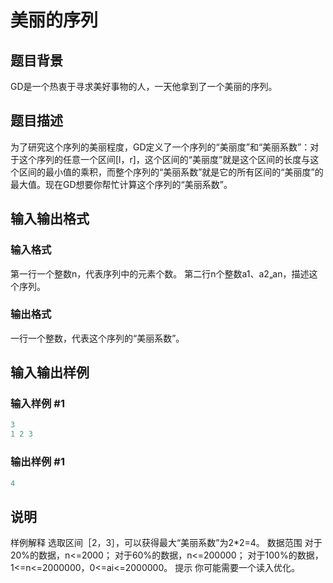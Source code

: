 # 美丽的序列

## 题目背景

GD是一个热衷于寻求美好事物的人，一天他拿到了一个美丽的序列。

## 题目描述

为了研究这个序列的美丽程度，GD定义了一个序列的“美丽度”和“美丽系数”：对于这个序列的任意一个区间[l，r]，这个区间的“美丽度”就是这个区间的长度与这个区间的最小值的乘积，而整个序列的“美丽系数”就是它的所有区间的“美丽度”的最大值。现在GD想要你帮忙计算这个序列的“美丽系数”。

## 输入输出格式

### 输入格式

第一行一个整数n，代表序列中的元素个数。 第二行n个整数a1、a2„an，描述这个序列。

### 输出格式

一行一个整数，代表这个序列的“美丽系数”。

## 输入输出样例

### 输入样例 #1

```cpp
3 
1 2 3
```


### 输出样例 #1

```cpp
4
```


## 说明

样例解释 选取区间［2，3］，可以获得最大“美丽系数”为2\*2=4。 数据范围 对于20%的数据，n<=2000； 对于60%的数据，n<=200000； 对于100%的数据，1<=n<=2000000，0<=ai<=2000000。 提示 你可能需要一个读入优化。

